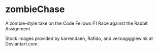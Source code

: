 # zombieChase
A zombie-style take on the Code Fellows F1 Race against the Rabbit Assignment

Stock images provided by karrendaen, Rafido, and velmagigglewink at Deviantart.com.
